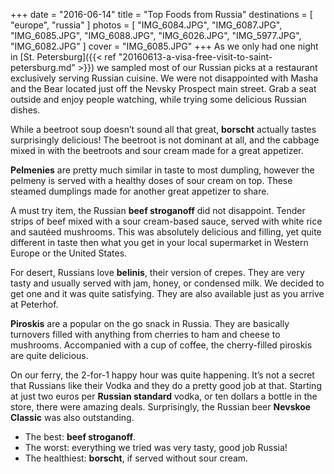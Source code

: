+++
date    = "2016-06-14"
title   = "Top Foods from Russia"
destinations = [ "europe", "russia" ]
photos = [
  "IMG_6084.JPG", "IMG_6087.JPG", "IMG_6085.JPG", "IMG_6088.JPG", "IMG_6026.JPG",
  "IMG_5977.JPG", "IMG_6082.JPG"
]
cover = "IMG_6085.JPG"
+++
As we only had one night in [St. Petersburg]({{< ref "20160613-a-visa-free-visit-to-saint-petersburg.md" >}}) we sampled most of our Russian picks at a restaurant exclusively serving Russian cuisine. We were not disappointed with Masha and the Bear located just off the Nevsky Prospect main street. Grab a seat outside and enjoy people watching, while trying some delicious Russian dishes.

<!--more-->
While a beetroot soup doesn’t sound all that great, **borscht** actually tastes surprisingly delicious! The beetroot is not dominant at all, and the cabbage mixed in with the beetroots and sour cream made for a great appetizer.

**Pelmenies** are pretty much similar in taste to most dumpling, however the pelmeny is served with a healthy doses of sour cream on top. These steamed dumplings made for another great appetizer to share.

A must try item, the Russian **beef stroganoff** did not disappoint. Tender strips of beef mixed with a sour cream-based sauce, served with white rice and sautéed mushrooms. This was absolutely delicious and filling, yet quite different in taste then what you get in your local supermarket in Western Europe or the United States.

For desert, Russians love **belinis**, their version of crepes. They are very tasty and usually served with jam, honey, or condensed milk. We decided to get one and it was quite satisfying. They are also available just as you arrive at Peterhof.

**Piroskis** are a popular on the go snack in Russia. They are basically turnovers filled with anything from cherries to ham and cheese to mushrooms. Accompanied with a cup of coffee, the cherry-filled piroskis are quite delicious.

On our ferry, the 2-for-1 happy hour was quite happening. It’s not a secret that Russians like their Vodka and they do a pretty good job at that. Starting at just two euros per **Russian standard** vodka, or ten dollars a bottle in the store, there were amazing deals. Surprisingly, the Russian beer **Nevskoe Classic** was also outstanding.

* The best: **beef stroganoff**.
* The worst: everything we tried was very tasty, good job Russia!
* The healthiest: **borscht**, if served without sour cream.